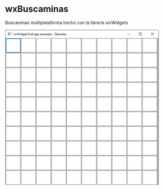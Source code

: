 # wxBuscaminas
Buscaminas multiplataforma hecho con la librería wxWidgets 

![tst](https://github.com/JStanislav/wxBuscaminas/blob/master/images/imagen.png "añanga")
